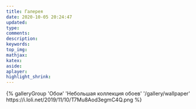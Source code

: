 ```yaml
---
title: Галерея
date: 2020-10-05 20:24:47
updated:
type:
comments:
description:
keywords:
top_img:
mathjax:
katex:
aside:
aplayer:
highlight_shrink:
---
```


<div class="gallery-group-main">
{% galleryGroup 'Обои' 'Небольшая коллекция обоев' '/gallery/wallpaper' https://i.loli.net/2019/11/10/T7Mu8Aod3egmC4Q.png %}
</div>
